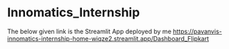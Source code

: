 # Innomatics_Internship
The below given link is the Streamlit App deployed by me 
https://pavanvis-innomatics-internship-home-wiqze2.streamlit.app/Dashboard_Flipkart
